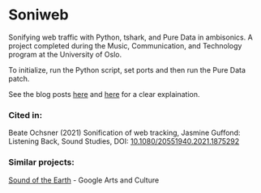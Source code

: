 # Soniweb
Sonifying web traffic with Python, tshark, and Pure Data in ambisonics. A project completed during the Music, Communication, and Technology program at the University of Oslo.

To initialize, run the Python script, set ports and then run the Pure Data patch.

See the blog posts [here](https://jackson.gd/soniweb/) and [here](https://jackson.gd/soniweb-2/) for a clear explaination.

### Cited in:
Beate Ochsner (2021) Sonification of web tracking, Jasmine Guffond: Listening Back, Sound Studies, DOI: [10.1080/20551940.2021.1875292](https://doi.org/10.1080/20551940.2021.1875292) 

### Similar projects:
[Sound of the Earth](https://soundoftheearth.org/) - Google Arts and Culture
